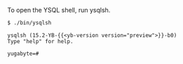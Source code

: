 <!--
+++
private = true
block_indexing = true
+++
-->

To open the YSQL shell, run ysqlsh.

```sh
$ ./bin/ysqlsh
```

```output
ysqlsh (15.2-YB-{{<yb-version version="preview">}}-b0)
Type "help" for help.

yugabyte=#
```
